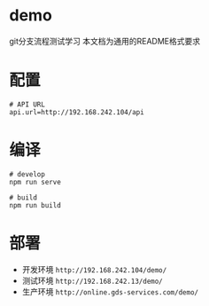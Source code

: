 # demo
git分支流程测试学习
本文档为通用的README格式要求

# 配置
``` shell
# API URL
api.url=http://192.168.242.104/api
```

# 编译
``` shell
# develop
npm run serve

# build
npm run build
```

# 部署
- 开发环境 `http://192.168.242.104/demo/`
- 测试环境 `http://192.168.242.13/demo/`
- 生产环境 `http://online.gds-services.com/demo/`